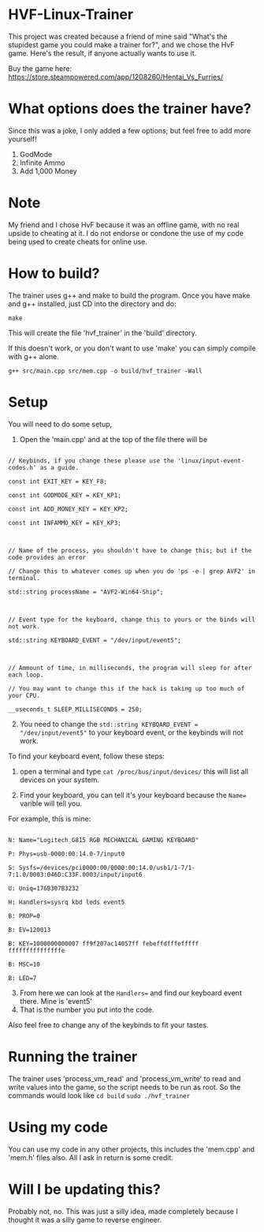 # HVF-Linux-Trainer

This project was created because a friend of mine said "What's the stupidest game you could make a trainer for?", and we chose the HvF game. Here's the result, if anyone actually wants to use it.



Buy the game here: https://store.steampowered.com/app/1208260/Hentai_Vs_Furries/

# What options does the trainer have?
Since this was a joke, I only added a few options; but feel free to add more yourself!

1. GodMode
2. Infinite Ammo
3. Add 1,000 Money

# Note
My friend and I chose HvF because it was an offline game, with no real upside to cheating at it. I do not endorse or condone the use of my code being used to create cheats for online use.

# How to build?

The trainer uses g++ and make to build the program. Once you have make and g++ installed, just CD into the directory and do:



`make`



This will create the file 'hvf_trainer' in the 'build' directory.



If this doesn't work, or you don't want to use 'make' you can simply compile with g++ alone.



`g++ src/main.cpp src/mem.cpp -o build/hvf_trainer -Wall`



# Setup

You will need to do some setup,



1. Open the 'main.cpp' and at the top of the file there will be

```

// Keybinds, if you change these please use the 'linux/input-event-codes.h' as a guide.

const int EXIT_KEY = KEY_F8;

const int GODMODE_KEY = KEY_KP1;

const int ADD_MONEY_KEY = KEY_KP2;

const int INFAMMO_KEY = KEY_KP3;



// Name of the process, you shouldn't have to change this; but if the code provides an error

// Change this to whatever comes up when you do 'ps -e | grep AVF2' in terminal.

std::string processName = "AVF2-Win64-Ship";



// Event type for the keyboard, change this to yours or the binds will not work.

std::string KEYBOARD_EVENT = "/dev/input/event5";



// Ammount of time, in milliseconds, the program will sleep for after each loop.

// You may want to change this if the hack is taking up too much of your CPU.

__useconds_t SLEEP_MILLISECONDS = 250;

```



2. You need to change the `std::string KEYBOARD_EVENT = "/dev/input/event5"` to your keyboard event, or the keybinds will not work.



To find your keyboard event, follow these steps:

1. open a terminal and type `cat /proc/bus/input/devices/` this will list all devices on your system.

2. Find your keyboard, you can tell it's your keyboard because the `Name=` varible will tell you.

For example, this is mine:

```I: Bus=0003 Vendor=046d Product=c33f Version=0111

N: Name="Logitech G815 RGB MECHANICAL GAMING KEYBOARD"

P: Phys=usb-0000:00:14.0-7/input0

S: Sysfs=/devices/pci0000:00/0000:00:14.0/usb1/1-7/1-7:1.0/0003:046D:C33F.0003/input/input6

U: Uniq=176B307B3232

H: Handlers=sysrq kbd leds event5 

B: PROP=0

B: EV=120013

B: KEY=1000000000007 ff9f207ac14057ff febeffdfffefffff fffffffffffffffe

B: MSC=10

B: LED=7

```
3. From here we can look at the `Handlers=` and find our keyboard event there. Mine is 'event5'
4. That is the number you put into the code.

Also feel free to change any of the keybinds to fit your tastes.

# Running the trainer
The trainer uses 'process_vm_read' and 'process_vm_write' to read and write values into the game, so the script needs to be run as root.
So the commands would look like
`cd build`
`sudo ./hvf_trainer`

# Using my code
You can use my code in any other projects, this includes the 'mem.cpp' and 'mem.h' files also. All I ask in return is some credit.

# Will I be updating this?
Probably not, no. This was just a silly idea, made completely because I thought it was a silly game to reverse engineer.

